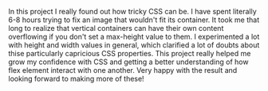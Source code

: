 In this project I really found out how tricky CSS can be. I have spent literally 6-8 hours trying to fix an image that wouldn't fit its container. It took me that long to realize that vertical containers can have their own content overflowing if you don't set a max-height value to them. 
I experimented a lot with height and width values in general, which clarified a lot of doubts about thise particularly capricious CSS properties. 
This project really helped me grow my confidence with CSS and getting a better understanding of how flex element interact with one another.
Very happy with the result and looking forward to making more of these!